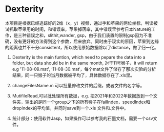 # Dexterity
本项目是根据已经追踪好的2维（x，y）视频，通过手和苹果的两位坐标，判读被试抓取苹果用的时间，和错误率，苹果掉落率，其中错误里参考日本Nature的工作，是三种错误之和，slithit,wander,
gsp，由于我们装置的限制gsp因为不准确，没有更好的方法得到这个参数，后来放弃。同时由于现实的原因，苹果到边缘的距离也并不十分consistent，所以使用原始数据除以了distance，做了归一化。

1. Dexterity is the main funtion, which need to pepare the data into a folder, but data should be in the same month, 对于11号猴子，it will return e.g '11-08-09.mat',
’11-08-30.mat‘，每个mat文件了储存了那次实验的分析结果，同一只猴子的当月数据被平均了，具体数据存在了.xls里。

2. changeFilesName.m 可以批量修改文件的后缀，或者文件的名字等。

3. MutifileRead,可以批处理所有数据，e.g. 把2021年和2022年数据放到一个文件夹，输出的是同一个group之下的所有猴子在failIndex，speedIndex和dropIndex的平均值，并同时save到一个.xls
文件和.文件中。


4. 统计部分：使用软件Jasp，如果操作可以参考我的石墨文档，需要一个csv文件。
